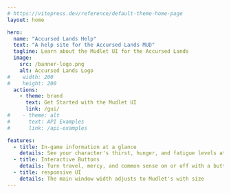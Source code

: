 ```yaml
---
# https://vitepress.dev/reference/default-theme-home-page
layout: home

hero:
  name: "Accursed Lands Help"
  text: "A help site for the Accursed Lands MUD"
  tagline: Learn about the Mudlet UI for the Accursed Lands
  image:
    src: /banner-logo.png
    alt: Accursed Lands Logo
#    width: 200
#    height: 200
  actions:
    - theme: brand
      text: Get Started with the Mudlet UI
      link: /gui/
#    - theme: alt
#      text: API Examples
#      link: /api-examples

features:
  - title: In-game information at a glance
    details: See your character's thirst, hunger, and fatigue levels at a glance
  - title: Interactive Buttons
    details: Turn travel, mercy, and common sense on or off with a button press 
  - title: responsive UI
    details: The main window width adjusts to Mudlet's with size
---
```


